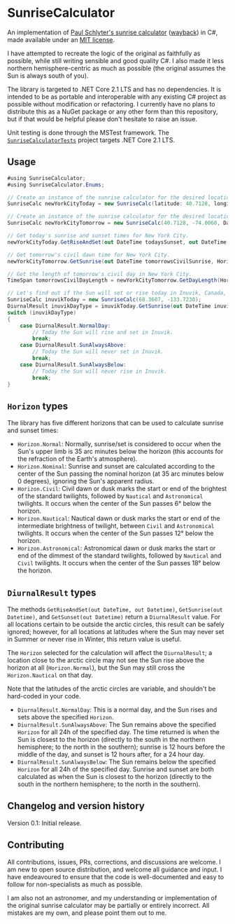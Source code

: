 # SunriseCalculator
An implementation of [Paul Schlyter's sunrise calculator](https://stjarnhimlen.se/comp/sunriset.c) ([wayback](https://web.archive.org/web/20210708103125/https://stjarnhimlen.se/comp/sunriset.c)) in C#, made available under an [MIT license](./LICENSE).

I have attempted to recreate the logic of the original as faithfully as possible, while still writing sensible and good quality C#. I also made it less northern hemisphere-centric as much as possible (the original assumes the Sun is always south of you).

The library is targeted to .NET Core 2.1 LTS and has no dependencies. It is intended to be as portable and interoperable with any existing C# project as possible without modification or refactoring. I currently have no plans to distribute this as a NuGet package or any other form than this repository, but if that would be helpful please don't hesitate to raise an issue.

Unit testing is done through the MSTest framework. The [`SunriseCalculatorTests`](./SunriseCalculatorTests) project targets .NET Core 2.1 LTS.

## Usage

``` C#
#using SunriseCalculator;
#using SunriseCalculator.Enums;

// Create an instance of the sunrise calculator for the desired location for today.
SunriseCalc newYorkCityToday = new SunriseCalc(latitude: 40.7128, longitude: -74.0060);

// Create an instance of the sunrise calculator for the desired location for tomorrow.
SunriseCalc newYorkCityTomorrow = new SunriseCalc(40.7128, -74.0060, DateTime.Today + TimeSpan.FromDays(1));

// Get today's sunrise and sunset times for New York City.
newYorkCityToday.GetRiseAndSet(out DateTime todaysSunset, out DateTime todaysSunrise);

// Get tomorrow's civil dawn time for New York City.
newYorkCityTomorrow.GetSunrise(out DateTime tomorrowsCivilSunrise, Horizon.Civil);

// Get the length of tomorrow's civil day in New York City.
TimeSpan tomorrowsCivilDayLength = newYorkCityTomorrow.GetDayLength(Horizon.Civil);

// Let's find out if the Sun will set or rise today in Inuvik, Canada, which is above the arctic circle.
SunriseCalc inuvikToday = new SunriseCalc(68.3607, -133.7230);
DiurnalResult inuvikDayType = inuvikToday.GetSunrise(out DateTime inuvikSunset);
switch (inuvikDayType)
{
    case DiurnalResult.NormalDay:
        // Today the Sun will rise and set in Inuvik.
        break;
    case DiurnalResult.SunAlwaysAbove:
        // Today the Sun will never set in Inuvik.
        break;
    case DiurnalResult.SunAlwaysBelow:
        // Today the Sun will never rise in Inuvik.
        break;
}
```

## `Horizon` types

The library has five different horizons that can be used to calculate sunrise and sunset times:

* `Horizon.Normal`: Normally, sunrise/set is considered to occur when the Sun's upper limb is 35 arc minutes below the horizon (this accounts for the refraction of the Earth's atmosphere).
* `Horizon.Nominal`: Sunrise and sunset are calculated according to the center of the Sun passing the nominal horizon (at 35 arc minutes below 0 degrees), ignoring the Sun's apparent radius.
* `Horizon.Civil`: Civil dawn or dusk marks the start or end of the brightest of the standard twilights, followed by `Nautical` and `Astronomical` twilights. It occurs when the center of the Sun passes 6° below the horizon.
* `Horizon.Nautical`: Nautical dawn or dusk marks the start or end of the intermediate brightness of twilight, between `Civil` and `Astronomical` twilights. It occurs when the center of the Sun passes 12° below the horizon.
* `Horizon.Astronomical`: Astronomical dawn or dusk marks the start or end of the dimmest of the standard twilights, followed by `Nautical` and `Civil` twilights. It occurs when the center of the Sun passes 18° below the horizon.

## `DiurnalResult` types

The methods `GetRiseAndSet(out DateTime, out Datetime)`, `GetSunrise(out Datetime)`, and `GetSunset(out Datetime)` return a `DiurnalResult` value. For all locations certain to be outside the arctic circles, this result can be safely ignored; however, for all locations at latitudes where the Sun may never set in Summer or never rise in Winter, this return value is useful.

The `Horizon` selected for the calculation will affect the `DiurnalResult`; a location close to the arctic circle may not see the Sun rise above the horizon at all (`Horizon.Normal`), but the Sun may still cross the `Horizon.Nautical` on that day.

Note that the latitudes of the arctic circles are variable, and shouldn't be hard-coded in your code.

* `DiurnalResult.NormalDay`: This is a normal day, and the Sun rises and sets above the specified `Horizon`.
* `DiurnalResult.SunAlwaysAbove`: The Sun remains above the specified `Horizon` for all 24h of the specified day. The time returned is when the Sun is closest to the horizon (directly to the south in the northern hemisphere; to the north in the southern); sunrise is 12 hours before the middle of the day, and sunset is 12 hours after, for a 24 hour day.
* `DiurnalResult.SunAlwaysBelow`: The Sun remains below the specified `Horizon` for all 24h of the specified day. Sunrise and sunset are both calculated as when the Sun is closest to the horizon (directly to the south in the northern hemisphere; to the north in the southern).

## Changelog and version history

Version 0.1: Initial release.

## Contributing

All contributions, issues, PRs, corrections, and discussions are welcome. I am new to open source distribution, and welcome all guidance and input. I have endeavoured to ensure that the code is well-documented and easy to follow for non-specialists as much as possible.

I am also not an astronomer, and my understanding or implementation of the original sunrise calculator may be partially or entirely incorrect. All mistakes are my own, and please point them out to me.